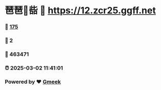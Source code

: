 # 琶琶🔭啙 :link: https://12.zcr25.ggff.net 
### :page_facing_up: [175](https://12.zcr25.ggff.net/tag.html) 
### :speech_balloon: 2 
### :hibiscus: 463471 
### :alarm_clock: 2025-03-02 11:41:01 
### Powered by :heart: [Gmeek](https://github.com/Meekdai/Gmeek)
